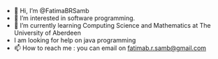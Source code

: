 - 👋 Hi, I’m @FatimaBRSamb
- 👀 I’m interested in software programming.
- 🌱 I’m currently learning Computing Science and Mathematics at The University of Aberdeen
- I am looking for help on java programming 
- 📫 How to reach me : you can email on fatimab.r.samb@gmail.com

<!---
FatimaBRSamb/FatimaBRSamb is a ✨ special ✨ repository because its `README.md` (this file) appears on your GitHub profile.
You can click the Preview link to take a look at your changes.
--->
